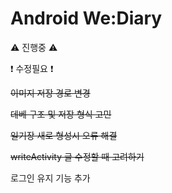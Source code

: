 # Android We:Diary
:warning: 진행중 :warning:



:exclamation: 수정필요 :exclamation:

~~이미지 저장 경로 변경~~

~~데베 구조 및 저장 형식 고민~~

~~일기장 새로 형성시 오류 해결~~

~~writeActivity 글 수정할 때 고려하기~~ 

로그인 유지 기능 추가 

